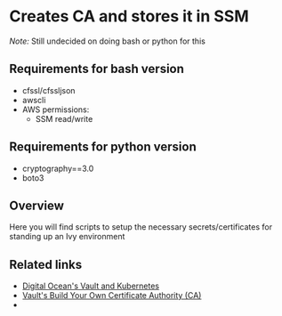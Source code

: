 # Creates CA and stores it in SSM

*Note:* Still undecided on doing bash or python for this

## Requirements for bash version

- cfssl/cfssljson
- awscli
- AWS permissions:
  - SSM read/write

## Requirements for python version

- cryptography==3.0
- boto3

## Overview

Here you will find scripts to setup the necessary secrets/certificates for standing up an Ivy environment

## Related links

- [Digital Ocean's Vault and Kubernetes](https://www.digitalocean.com/blog/vault-and-kubernetes)
- [Vault's Build Your Own Certificate Authority (CA)](https://learn.hashicorp.com/vault/secrets-management/sm-pki-engine)
- 
